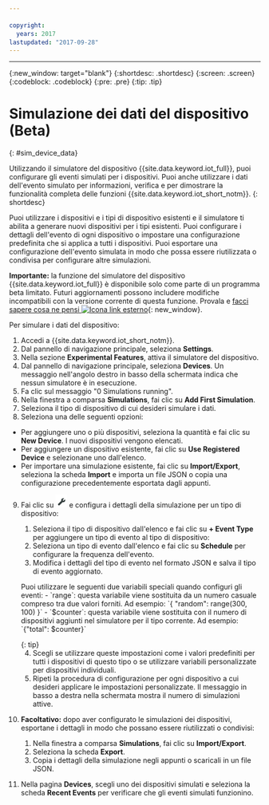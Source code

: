 ```yaml
---

copyright:
  years: 2017
lastupdated: "2017-09-28"
---
```


---

{:new_window: target="blank"}
{:shortdesc: .shortdesc}
{:screen: .screen}
{:codeblock: .codeblock}
{:pre: .pre}
{:tip: .tip}


# Simulazione dei dati del dispositivo (Beta)
{: #sim_device_data}

Utilizzando il simulatore del dispositivo {{site.data.keyword.iot_full}}, puoi configurare gli eventi simulati per i dispositivi. Puoi anche utilizzare i dati dell'evento simulato per informazioni, verifica e per dimostrare la funzionalità completa delle funzioni {{site.data.keyword.iot_short_notm}}.
{: shortdesc}

Puoi utilizzare i dispositivi e i tipi di dispositivo esistenti e il simulatore ti abilita a generare nuovi dispositivi per i tipi esistenti. Puoi configurare i dettagli dell'evento di ogni dispositivo o impostare una configurazione predefinita che si applica a tutti i dispositivi. Puoi esportare una configurazione dell'evento simulata in modo che possa essere riutilizzata o condivisa per configurare altre simulazioni.

**Importante:** la funzione del simulatore del dispositivo {{site.data.keyword.iot_full}} è disponibile solo come parte di un programma beta limitato. Futuri aggiornamenti possono includere modifiche incompatibili con la versione corrente di questa funzione. Provala e [facci sapere cosa ne pensi ![Icona link esterno](../../../icons/launch-glyph.svg "Icona link esterno")](https://developer.ibm.com/answers/smart-spaces/17/internet-of-things.html){: new_window}.

Per simulare i dati del dispositivo: 

1. Accedi a {{site.data.keyword.iot_short_notm}}.
2. Dal pannello di navigazione principale, seleziona **Settings**.
3. Nella sezione **Experimental Features**, attiva il simulatore del dispositivo.
4. Dal pannello di navigazione principale, seleziona **Devices**. Un messaggio nell'angolo destro in basso della schermata indica che nessun simulatore è in esecuzione.
5. Fa clic sul messaggio "0 Simulations running".
6. Nella finestra a comparsa **Simulations**, fai clic su **Add First Simulation**.
7. Seleziona il tipo di dispositivo di cui desideri simulare i dati.
8. Seleziona una delle seguenti opzioni:
  - Per aggiungere uno o più dispositivi, seleziona la quantità e fai clic su **New Device**. I nuovi dispositivi vengono elencati.
  - Per aggiungere un dispositivo esistente, fai clic su **Use Registered Device** e selezionane uno dall'elenco.
  - Per importare una simulazione esistente, fai clic su **Import/Export**, seleziona la scheda **Import** e importa un file JSON o copia una configurazione precedentemente esportata dagli appunti.
9. Fai clic su ![Settings icon](images/settings_icon.png) e configura i dettagli della simulazione per un tipo di dispositivo:
   1. Seleziona il tipo di dispositivo dall'elenco e fai clic su **+ Event Type** per aggiungere un tipo di evento al tipo di dispositivo:
   2. Seleziona un tipo di evento dall'elenco e fai clic su **Schedule** per configurare la frequenza dell'evento.
   3. Modifica i dettagli del tipo di evento nel formato JSON e salva il tipo di evento aggiornato.
   
   <p> Puoi utilizzare le seguenti due variabili speciali quando configuri gli eventi:  
        - `range`:  questa variabile viene sostituita da un numero casuale compreso tra due valori forniti. Ad esempio: `{ "random": range(300, 100) }`  
        - `$counter`: questa variabile viene sostituita con il numero di dispositivi aggiunti nel simulatore per il tipo corrente. Ad esempio: `{"total": $counter}`</p>
   {: tip}
   
   4. Scegli se utilizzare queste impostazioni come i valori predefiniti per tutti i dispositivi di questo tipo o se utilizzare variabili personalizzate per dispositivi individuali. 
   5. Ripeti la procedura di configurazione per ogni dispositivo a cui desideri applicare le impostazioni personalizzate. Il messaggio in basso a destra nella schermata mostra il numero di simulazioni attive.
10. **Facoltativo:** dopo aver configurato le simulazioni dei dispositivi, esportane i dettagli in modo che possano essere riutilizzati o condivisi:
    1. Nella finestra a comparsa **Simulations**, fai clic su **Import/Export**.
    2. Seleziona la scheda **Export**.
    3. Copia i dettagli della simulazione negli appunti o scaricali in un file JSON.
11. Nella pagina **Devices**, scegli uno dei dispositivi simulati e seleziona la scheda **Recent Events** per verificare che gli eventi simulati funzionino.
